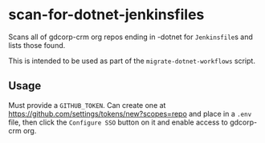 # scan-for-dotnet-jenkinsfiles
Scans all of gdcorp-crm org repos ending in -dotnet for `Jenkinsfile`s and lists those found.

This is intended to be used as part of the `migrate-dotnet-workflows` script.

## Usage
Must provide a `GITHUB_TOKEN`. Can create one at https://github.com/settings/tokens/new?scopes=repo and place in a `.env` file, then click the `Configure SSO` button on it and enable access to gdcorp-crm org.